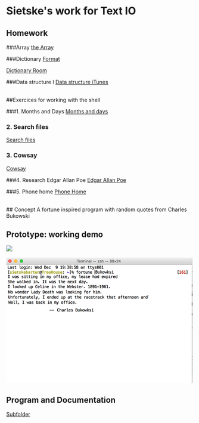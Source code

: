 # Sietske's work for Text IO 

## Homework
###Array
[the Array](textIO/arrayinterminal.rtf)

###Dictionary
[Format](textIO/format.py)

[Dictionary Room](textIO/room_file.py)


###Data structure I
[Data structure iTunes](textIO/itunes.pv)

<br>
##Exercices for working with the shell

###1. Months and Days
[Months and days](textIO/months-and-days.rtf)

### 2. Search files
[Search files](textIO/searchfiles.rtf)

### 3. Cowsay
[Cowsay](textIO/cowsay.rtf)

###4. Research Edgar Allan Poe
[Edgar Allan Poe](textIO/allanpoe.rtf)

###5. Phone home
[Phone Home](textIO/phonehome.rtf)

<br>
## Concept
A fortune inspired program with random quotes from Charles Bukowski 

## Prototype: working demo
![](textIO/prototype1.png)

![](textIO/prototype2.png)


## Program and Documentation

[Subfolder](bukowski-wisdom)
			
